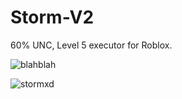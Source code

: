 # Storm-V2
60% UNC, Level 5 executor for Roblox.


![blahblah](https://github.com/kryyptonn/Storm-V2/assets/170441037/f4be255b-97c6-416c-8b0e-bcb30792229d)


![stormxd](https://github.com/kryyptonn/Storm-V2/assets/170441037/53e13bb1-f398-4ba8-9dcd-6f4edb2a6e64)
